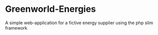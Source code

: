 # Greenworld-Energies
A simple web-application for a fictive energy supplier using the php slim framework 
